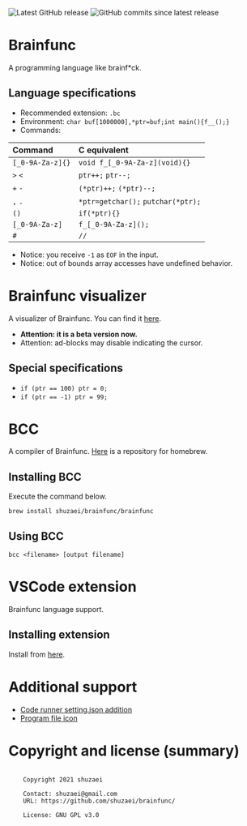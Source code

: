 ![Latest GitHub release](https://img.shields.io/github/release/shuzaei/brainfunc?style=for-the-badge)
![GitHub commits since latest release](https://img.shields.io/github/commits-since/shuzaei/brainfunc/latest?style=for-the-badge)

# Brainfunc
A programming language like brainf\*ck.

## Language specifications

- Recommended extension: `.bc`
- Environment: `char buf[1000000],*ptr=buf;int main(){f__();}`
- Commands:

| Command          | C equivalent                       |
| :--------------- | :--------------------------------- |
| `[_0-9A-Za-z]{}` | `void f_[_0-9A-Za-z](void){}`      |
| `>` `<`          | `ptr++;` `ptr--;`                  |
| `+` `-`          | `(*ptr)++;` `(*ptr)--;`            |
| `,` `.`          | `*ptr=getchar();` `putchar(*ptr);` |
| `()`             | `if(*ptr){}`                       |
| `[_0-9A-Za-z]`   | `f_[_0-9A-Za-z]();`                |
| `#`              | `//`                               |

- Notice: you receive `-1` as `EOF` in the input.
- Notice: out of bounds array accesses have undefined behavior.

# Brainfunc visualizer

A visualizer of Brainfunc.
You can find it [here](https://shuzaei.github.io/brainfunc/visualizer/).

- **Attention: it is a beta version now.**
- Attention: ad-blocks may disable indicating the cursor.

## Special specifications

- `if (ptr == 100) ptr = 0;`
- `if (ptr == -1) ptr = 99;`

# BCC
A compiler of Brainfunc.
[Here](https://www.github.com/shuzaei/homebrew-brainfunc/) is a repository for homebrew.

## Installing BCC
Execute the command below.

```
brew install shuzaei/brainfunc/brainfunc
```

## Using BCC
```
bcc <filename> [output filename]
```

# VSCode extension
Brainfunc language support.

## Installing extension
Install from [here](https://marketplace.visualstudio.com/items?itemName=shuzaei.vscode-brainfunc).

# Additional support
- [Code runner setting.json addition](./utils/code-runner.append.json)
- [Program file icon](./utils/brainfunc.icon.svg)

# Copyright and license (summary)

```

    Copyright 2021 shuzaei

    Contact: shuzaei@gmail.com
    URL: https://github.com/shuzaei/brainfunc/
    
    License: GNU GPL v3.0
    
```
